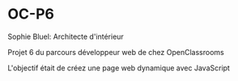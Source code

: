 # OC-P6
 
Sophie Bluel: Architecte d'intérieur

Projet 6 du parcours développeur web de chez OpenClassrooms

L'objectif était de créez une page web dynamique avec JavaScript 